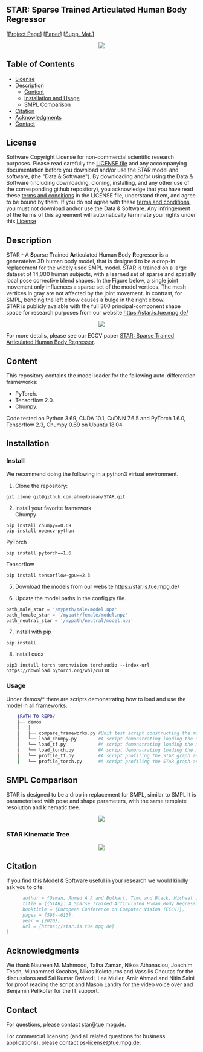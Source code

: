 ## STAR: Sparse Trained Articulated Human Body Regressor 

<!-- TODO: Replace with our arxiv link -->
<!-- [![report](https://img.shields.io/badge/arxiv-report-red)](https://arxiv.org/abs/1912.05656) -->

[[Project Page](https://star.is.tue.mpg.de/)] 
[[Paper](https://ps.is.tuebingen.mpg.de/uploads_file/attachment/attachment/618/star_paper.pdf)]
[[Supp. Mat.](https://ps.is.tuebingen.mpg.de/uploads_file/attachment/attachment/619/star_supmat.pdf)]

<p align="center">
  <img src="./images/main_teaser.png" />
</p>


## Table of Contents
  * [License](#license)
  * [Description](#description)
    * [Content](#content)
    * [Installation and Usage](#Installation)
    * [SMPL Comparison](#SMPLComparison)
  * [Citation](#citation)
  * [Acknowledgments](#acknowledgments)
  * [Contact](#contact)


## License

Software Copyright License for non-commercial scientific research purposes.
Please read carefully the [LICENSE file](https://github.com/ahmedosman/STAR/blob/master/LICENSE) and any accompanying
documentation before you download and/or use the STAR model and
software, (the "Data & Software"). By downloading and/or using the
Data & Software (including downloading, cloning, installing, and any other use
of the corresponding github repository), you acknowledge that you have read
these [terms and conditions](https://github.com/ahmedosman/STAR/blob/master/LICENSE) in the LICENSE file, understand them, and agree to be bound by them. If
you do not agree with these [terms and conditions](https://github.com/ahmedosman/STAR/blob/master/LICENSE), you must not download and/or
use the Data & Software. Any infringement of the terms of this agreement will
automatically terminate your rights under this [License](https://github.com/ahmedosman/STAR/blob/master/LICENSE)


## Description

STAR - A **S**parse **T**rained  **A**rticulated Human Body **R**egressor is a generateive 3D human body model, that is designed to be a drop-in replacement for the widely used SMPL model.
STAR is trained on a large dataset of 14,000 human subjects, with a learned set of sparse and spatially local pose corrective 
blend shapes. In the Figure below, a single joint movement only influences a sparse set of the model vertices. The mesh vertices in 
gray are not affected by the joint movement. In contrast, for SMPL, bending the left elbow causes a bulge in the right elbow.  <br/>
STAR is publicly avaiable with the full 300 principal-component shape space for research purposes from our website https://star.is.tue.mpg.de/

<p align="center">
  <img src="./images/sparse_pose_correctives.png" />
</p>


 For more details, please see our ECCV paper
[STAR: Sparse Trained Articulated Human Body Regressor](https://ps.is.mpg.de/uploads_file/attachment/attachment/618/star_paper.pdf).

## Content
This repository contains the model loader for the following auto-differention frameworks:
* PyTorch. 
* Tensorflow 2.0.
* Chumpy.

Code tested on Python 3.69, CUDA 10.1, CuDNN 7.6.5 and PyTorch 1.6.0, Tensorflow 2.3, Chumpy 0.69 on Ubuntu 18.04

## Installation 

### Install 

We recommend doing the following in a python3 virtual environment.

1. Clone the repository: 

```Shell
git clone git@github.com:ahmedosman/STAR.git
```
2. Install your favorite framework <br/>
Chumpy
```
pip install chumpy==0.69
pip install opencv-python
```

PyTorch
```
pip install pytorch==1.6
```

Tensorflow
```
pip install tensorflow-gpu==2.3
```
5. Download the models from our website https://star.is.tue.mpg.de/

6. Update the model paths in the config.py file.
```python
path_male_star = '/mypath/male/model.npz'
path_female_star = '/mypath/female/model.npz'
path_neutral_star = '/mypath/neutral/model.npz'
```

7. Install with pip
```
pip install .
```
8. Install cuda
```
pip3 install torch torchvision torchaudio --index-url https://download.pytorch.org/whl/cu118
```
### Usage

Under demos/* there are scripts demonstrating how to load and use the model in all frameworks. 
```bash
    $PATH_TO_REPO/
    ├── demos
    │   │
    │   ├── compare_frameworks.py #Unit test script constructing the model with three frameworks and comparing the output
    │   └── load_chumpy.py        #A script demonstrating loading the model in chumpy
    │   └── load_tf.py            #A script demonstrating loading the model in Tensorflow
    │   └── load_torch.py         #A script demonstrating loading the model in PyTorch
    │   └── profile_tf.py         #A script profiling the STAR graph as a function of batch Size in Tensorflow
    |   └── profile_torch.py      #A script profiling the STAR graph as a function of batch Size in PyTorch
```

## SMPL Comparison 
STAR is designed to be a drop in replacement for SMPL, similar to SMPL it is parameterised with pose and shape parameters, with the same template
resolution and kinematic tree. 

<p align="center">
  <img src="./images/smpl_vs_star.jpeg" />
</p>

### STAR Kinematic Tree
<p align="center">
  <img src="./images/star_kinematic_tree.png" />
</p>




## Citation

If you find this Model & Software useful in your research we would kindly ask you to cite:

```bibtex
      author = {Osman, Ahmed A A and Bolkart, Timo and Black, Michael J.},
      title = {{STAR}: A Sparse Trained Articulated Human Body Regressor},
      booktitle = {European Conference on Computer Vision (ECCV)},
      pages = {598--613},
      year = {2020},
      url = {https://star.is.tue.mpg.de}
}    
```

## Acknowledgments
We thank Naureen M. Mahmood, Talha Zaman,  Nikos Athanasiou, Joachim Tesch, Muhammed Kocabas, Nikos Kolotouros and Vassilis Choutas for the discussions 
and Sai Kumar Dwivedi, Lea Muller, Amir Ahmad and Nitin Saini for proof reading the script and
Mason Landry for the video voice over and Benjamin Pellkofer for the IT support.

## Contact

For questions, please contact [star@tue.mpg.de](mailto:star@tue.mpg.de). 

For commercial licensing (and all related questions for business applications), please contact [ps-license@tue.mpg.de](mailto:ps-license@tue.mpg.de).

